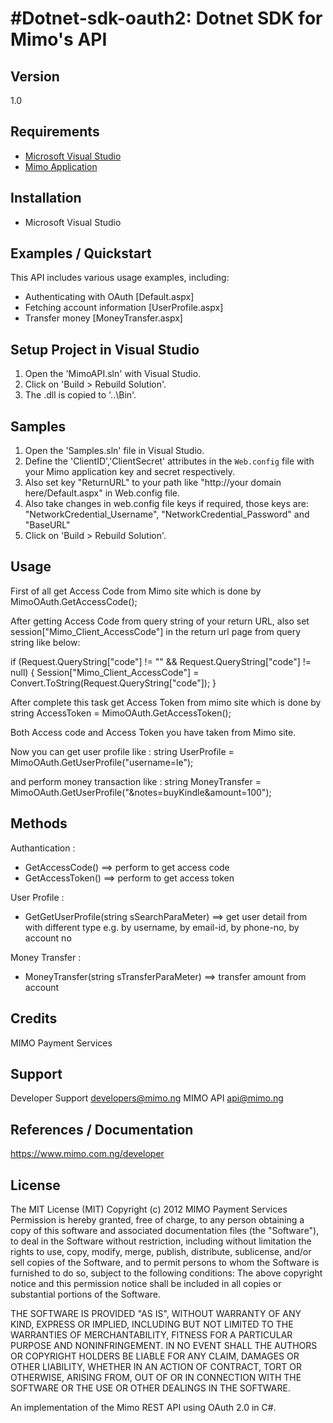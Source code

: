#Dotnet-sdk-oauth2: Dotnet SDK for Mimo's API
=================================================================================

## Version
1.0

## Requirements
- [Microsoft Visual Studio](http://www.microsoft.com/visualstudio/eng/downloads)
- [Mimo Application](https://staging.mimo.com.ng)

## Installation
- Microsoft Visual Studio

## Examples / Quickstart
This API includes various usage examples, including:

* Authenticating with OAuth [Default.aspx]
* Fetching account information [UserProfile.aspx]
* Transfer money [MoneyTransfer.aspx]

Setup Project in Visual Studio
------------------------------------------
1.   Open the 'MimoAPI.sln' with Visual Studio.
2.	 Click on 'Build > Rebuild Solution'.
3.	 The .dll is copied to '..\Bin'.

Samples
--------
1.	 Open the 'Samples.sln' file in Visual Studio.
2.	 Define the 'ClientID','ClientSecret' attributes in the `Web.config` file with your Mimo application key and secret respectively.
2.   Also set key "ReturnURL" to your path like "http://your domain here/Default.aspx" in Web.config file.
3.	 Also take changes in web.config file keys if required, those keys are: "NetworkCredential_Username", "NetworkCredential_Password" and "BaseURL" 
4.   Click on 'Build > Rebuild Solution'.


Usage
-----

First of all get Access Code from Mimo site which is done by
	MimoOAuth.GetAccessCode();

After getting Access Code from query string of your return URL, also set session["Mimo_Client_AccessCode"] in the return url page from query string like below:
 
if (Request.QueryString["code"] != "" && Request.QueryString["code"] != null)
{
	Session["Mimo_Client_AccessCode"] = Convert.ToString(Request.QueryString["code"]);
}

After complete this task get Access Token from mimo site which is done by 
	string AccessToken = MimoOAuth.GetAccessToken();
	
Both Access code and Access Token you have taken from Mimo site.

Now you can get user profile like :
	string UserProfile = MimoOAuth.GetUserProfile("username=le");

and perform money transaction like :
	string MoneyTransfer = MimoOAuth.GetUserProfile("&notes=buyKindle&amount=100");

## Methods
Authantication :

- GetAccessCode() ==> perform to get access code 
- GetAccessToken() ==> perform to get access token 

User Profile :

- GetGetUserProfile(string sSearchParaMeter) ==> get user detail from with different type e.g. by username, by email-id, by phone-no, by account no

Money Transfer :

- MoneyTransfer(string sTransferParaMeter) ==> transfer amount from account

## Credits
MIMO Payment Services

## Support
Developer Support <developers@mimo.ng>
MIMO API <api@mimo.ng>

## References / Documentation
https://www.mimo.com.ng/developer

## License
The MIT License (MIT)
Copyright (c) 2012 MIMO Payment Services
Permission is hereby granted, free of charge, to any person obtaining a copy of this software and associated documentation files (the "Software"), to deal in the Software without restriction, including without limitation the rights to use, copy, modify, merge, publish, distribute, sublicense, and/or sell copies of the Software, and to permit persons to whom the Software is furnished to do so, subject to the following conditions:
The above copyright notice and this permission notice shall be included in all copies or substantial portions of the Software.

THE SOFTWARE IS PROVIDED "AS IS", WITHOUT WARRANTY OF ANY KIND, EXPRESS OR IMPLIED, INCLUDING BUT NOT LIMITED TO THE WARRANTIES OF MERCHANTABILITY, FITNESS FOR A PARTICULAR PURPOSE AND NONINFRINGEMENT. IN NO EVENT SHALL THE AUTHORS OR COPYRIGHT HOLDERS BE LIABLE FOR ANY CLAIM, DAMAGES OR OTHER LIABILITY, WHETHER IN AN ACTION OF CONTRACT, TORT OR OTHERWISE, ARISING FROM, OUT OF OR IN CONNECTION WITH THE SOFTWARE OR THE USE OR OTHER DEALINGS IN THE SOFTWARE.




An implementation of the Mimo REST API using OAuth 2.0 in C#.



